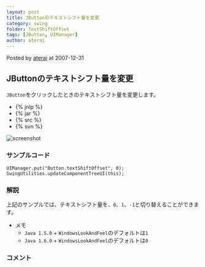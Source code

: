 ```yaml
---
layout: post
title: JButtonのテキストシフト量を変更
category: swing
folder: TextShiftOffset
tags: [JButton, UIManager]
author: aterai
---
```


Posted by [aterai](http://terai.xrea.jp/aterai.html) at 2007-12-31

## JButtonのテキストシフト量を変更
`JButton`をクリックしたときのテキストシフト量を変更します。

- {% jnlp %}
- {% jar %}
- {% src %}
- {% svn %}

<!-- dummy comment line for breaking list -->

![screenshot](https://lh6.googleusercontent.com/_9Z4BYR88imo/TQTVR92SsdI/AAAAAAAAAnY/_wKFJTNu2oY/s800/TextShiftOffset.png)

### サンプルコード
<pre class="prettyprint"><code>UIManager.put("Button.textShiftOffset", 0);
SwingUtilities.updateComponentTreeUI(this);
</code></pre>

### 解説
上記のサンプルでは、テキストシフト量を、`0`、`1`、`-1`と切り替えることができます。

- メモ
    - `Java 1.5.0` + `WindowsLookAndFeel`のデフォルトは`1`
    - `Java 1.6.0` + `WindowsLookAndFeel`のデフォルトは`0`

<!-- dummy comment line for breaking list -->

### コメント
